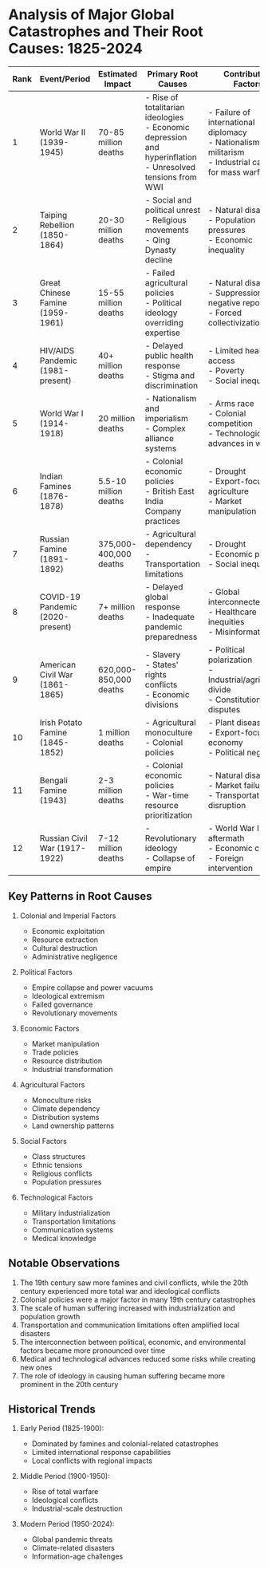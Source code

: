 # Analysis of Major Global Catastrophes and Their Root Causes: 1825-2024

| Rank | Event/Period | Estimated Impact | Primary Root Causes | Contributing Factors |
|------|--------------|------------------|---------------------|---------------------|
| 1 | World War II (1939-1945) | 70-85 million deaths | - Rise of totalitarian ideologies<br>- Economic depression and hyperinflation<br>- Unresolved tensions from WWI | - Failure of international diplomacy<br>- Nationalism and militarism<br>- Industrial capacity for mass warfare |
| 2 | Taiping Rebellion (1850-1864) | 20-30 million deaths | - Social and political unrest<br>- Religious movements<br>- Qing Dynasty decline | - Natural disasters<br>- Population pressures<br>- Economic inequality |
| 3 | Great Chinese Famine (1959-1961) | 15-55 million deaths | - Failed agricultural policies<br>- Political ideology overriding expertise | - Natural disasters<br>- Suppression of negative reports<br>- Forced collectivization |
| 4 | HIV/AIDS Pandemic (1981-present) | 40+ million deaths | - Delayed public health response<br>- Stigma and discrimination | - Limited healthcare access<br>- Poverty<br>- Social inequalities |
| 5 | World War I (1914-1918) | 20 million deaths | - Nationalism and imperialism<br>- Complex alliance systems | - Arms race<br>- Colonial competition<br>- Technological advances in warfare |
| 6 | Indian Famines (1876-1878) | 5.5-10 million deaths | - Colonial economic policies<br>- British East India Company practices | - Drought<br>- Export-focused agriculture<br>- Market manipulation |
| 7 | Russian Famine (1891-1892) | 375,000-400,000 deaths | - Agricultural dependency<br>- Transportation limitations | - Drought<br>- Economic policies<br>- Social inequality |
| 8 | COVID-19 Pandemic (2020-present) | 7+ million deaths | - Delayed global response<br>- Inadequate pandemic preparedness | - Global interconnectedness<br>- Healthcare inequities<br>- Misinformation |
| 9 | American Civil War (1861-1865) | 620,000-850,000 deaths | - Slavery<br>- States' rights conflicts<br>- Economic divisions | - Political polarization<br>- Industrial/agricultural divide<br>- Constitutional disputes |
| 10 | Irish Potato Famine (1845-1852) | 1 million deaths | - Agricultural monoculture<br>- Colonial policies | - Plant disease<br>- Export-focused economy<br>- Political neglect |
| 11 | Bengali Famine (1943) | 2-3 million deaths | - Colonial economic policies<br>- War-time resource prioritization | - Natural disasters<br>- Market failures<br>- Transportation disruption |
| 12 | Russian Civil War (1917-1922) | 7-12 million deaths | - Revolutionary ideology<br>- Collapse of empire | - World War I aftermath<br>- Economic collapse<br>- Foreign intervention |

## Key Patterns in Root Causes

1. Colonial and Imperial Factors
   - Economic exploitation
   - Resource extraction
   - Cultural destruction
   - Administrative negligence

2. Political Factors
   - Empire collapse and power vacuums
   - Ideological extremism
   - Failed governance
   - Revolutionary movements

3. Economic Factors
   - Market manipulation
   - Trade policies
   - Resource distribution
   - Industrial transformation

4. Agricultural Factors
   - Monoculture risks
   - Climate dependency
   - Distribution systems
   - Land ownership patterns

5. Social Factors
   - Class structures
   - Ethnic tensions
   - Religious conflicts
   - Population pressures

6. Technological Factors
   - Military industrialization
   - Transportation limitations
   - Communication systems
   - Medical knowledge

## Notable Observations

1. The 19th century saw more famines and civil conflicts, while the 20th century experienced more total war and ideological conflicts
2. Colonial policies were a major factor in many 19th century catastrophes
3. The scale of human suffering increased with industrialization and population growth
4. Transportation and communication limitations often amplified local disasters
5. The interconnection between political, economic, and environmental factors became more pronounced over time
6. Medical and technological advances reduced some risks while creating new ones
7. The role of ideology in causing human suffering became more prominent in the 20th century

## Historical Trends

1. Early Period (1825-1900):
   - Dominated by famines and colonial-related catastrophes
   - Limited international response capabilities
   - Local conflicts with regional impacts

2. Middle Period (1900-1950):
   - Rise of total warfare
   - Ideological conflicts
   - Industrial-scale destruction

3. Modern Period (1950-2024):
   - Global pandemic threats
   - Climate-related disasters
   - Information-age challenges
